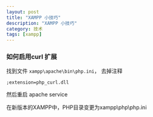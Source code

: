 ```yaml
---
layout: post
title: "XAMPP 小技巧"
description: "XAMPP 小技巧"
category: 技术
tags: [xampp]
---
```


### 如何启用curl 扩展

找到文件 `xampp\apache\bin\php.ini`， 去掉注释

	;extension=php_curl.dll

然后重启 apache service

<div class="alert alert-warning">
 在新版本的XAMPP中，PHP目录变更为xampp\php\php.ini
</div>
